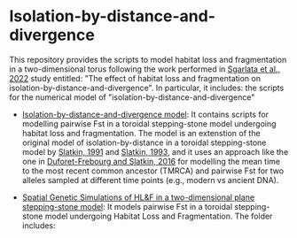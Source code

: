 # Isolation-by-distance-and-divergence

This repository provides the scripts to model habitat loss and fragmentation in a two-dimensional torus following the work performed in [Sgarlata et al., 2022](https://www.biorxiv.org/content/10.1101/2022.10.26.513874v1) study entitled: "The effect of habitat loss and fragmentation on isolation-by-distance-and-divergence". In particular, it includes: the scripts for the numerical model of "isolation-by-distance-and-divergence" 

* [Isolation-by-distance-and-divergence model](Numerical%20Model): It contains scripts for modelling pairwise Fst in a toroidal stepping-stone model undergoing habitat loss and fragmentation. The model is an extenstion of the original model of isolation-by-distance in a toroidal stepping-stone model by [Slatkin, 1991](https://www.cambridge.org/core/journals/genetics-research/article/inbreeding-coefficients-and-coalescence-times/FCC418CBC6F021B741C83FDE6A0E7558) and [Slatkin, 1993](https://www.jstor.org/stable/2410134?origin=crossref&seq=1), and it uses an approach like the one in [Duforet-Frebourg and Slatkin, 2016](https://www.sciencedirect.com/science/article/abs/pii/S0040580915001124?via%3Dihub) for modelling the mean time to the most recent common ancestor (TMRCA) and pairwise Fst for two alleles sampled at different time points (e.g., modern vs ancient DNA).

  
* [Spatial Genetic Simulations of HL&F in a two-dimensional plane stepping-stone model](Spatial%20Simulation): It models pairwise Fst in a toroidal stepping-stone model undergoing Habitat Loss and Fragmentation. The folder includes:
